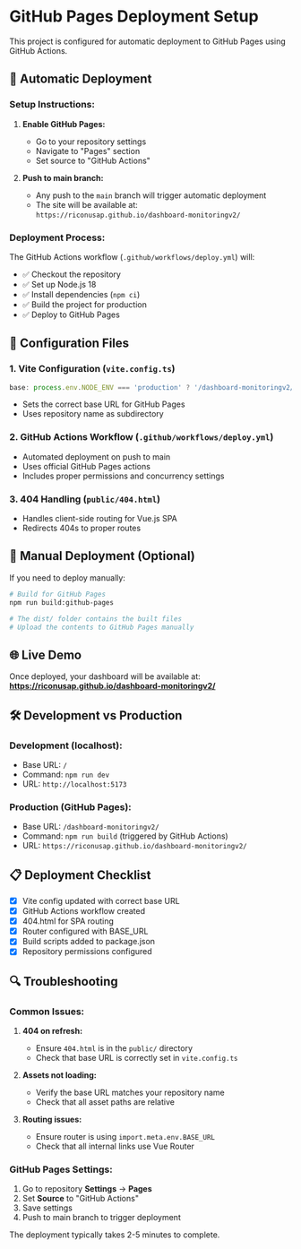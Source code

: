 # GitHub Pages Deployment Setup

This project is configured for automatic deployment to GitHub Pages using GitHub Actions.

## 🚀 Automatic Deployment

### Setup Instructions:

1. **Enable GitHub Pages:**
   - Go to your repository settings
   - Navigate to "Pages" section
   - Set source to "GitHub Actions"

2. **Push to main branch:**
   - Any push to the `main` branch will trigger automatic deployment
   - The site will be available at: `https://riconusap.github.io/dashboard-monitoringv2/`

### Deployment Process:

The GitHub Actions workflow (`.github/workflows/deploy.yml`) will:
- ✅ Checkout the repository
- ✅ Set up Node.js 18
- ✅ Install dependencies (`npm ci`)
- ✅ Build the project for production
- ✅ Deploy to GitHub Pages

## 🔧 Configuration Files

### 1. **Vite Configuration** (`vite.config.ts`)
```typescript
base: process.env.NODE_ENV === 'production' ? '/dashboard-monitoringv2/' : '/'
```
- Sets the correct base URL for GitHub Pages
- Uses repository name as subdirectory

### 2. **GitHub Actions Workflow** (`.github/workflows/deploy.yml`)
- Automated deployment on push to main
- Uses official GitHub Pages actions
- Includes proper permissions and concurrency settings

### 3. **404 Handling** (`public/404.html`)
- Handles client-side routing for Vue.js SPA
- Redirects 404s to proper routes

## 📝 Manual Deployment (Optional)

If you need to deploy manually:

```bash
# Build for GitHub Pages
npm run build:github-pages

# The dist/ folder contains the built files
# Upload the contents to GitHub Pages manually
```

## 🌐 Live Demo

Once deployed, your dashboard will be available at:
**https://riconusap.github.io/dashboard-monitoringv2/**

## 🛠️ Development vs Production

### Development (localhost):
- Base URL: `/`
- Command: `npm run dev`
- URL: `http://localhost:5173`

### Production (GitHub Pages):
- Base URL: `/dashboard-monitoringv2/`
- Command: `npm run build` (triggered by GitHub Actions)
- URL: `https://riconusap.github.io/dashboard-monitoringv2/`

## 📋 Deployment Checklist

- [x] Vite config updated with correct base URL
- [x] GitHub Actions workflow created
- [x] 404.html for SPA routing
- [x] Router configured with BASE_URL
- [x] Build scripts added to package.json
- [x] Repository permissions configured

## 🔍 Troubleshooting

### Common Issues:

1. **404 on refresh:** 
   - Ensure `404.html` is in the `public/` directory
   - Check that base URL is correctly set in `vite.config.ts`

2. **Assets not loading:**
   - Verify the base URL matches your repository name
   - Check that all asset paths are relative

3. **Routing issues:**
   - Ensure router is using `import.meta.env.BASE_URL`
   - Check that all internal links use Vue Router

### GitHub Pages Settings:

1. Go to repository **Settings** → **Pages**
2. Set **Source** to "GitHub Actions"
3. Save settings
4. Push to main branch to trigger deployment

The deployment typically takes 2-5 minutes to complete.